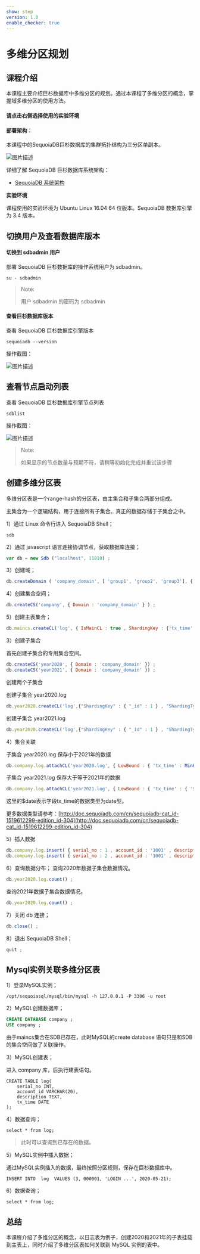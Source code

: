 ```yaml
---
show: step
version: 1.0
enable_checker: true
---
```

# 多维分区规划

## 课程介绍

本课程主要介绍巨杉数据库中多维分区的规划。通过本课程了多维分区的概念，掌握域多维分区的使用方法。

#### 请点击右侧选择使用的实验环境

#### 部署架构：

本课程中的SequoiaDB巨杉数据库的集群拓扑结构为三分区单副本。

![图片描述](https://doc.shiyanlou.com/courses/1544/1207281/edad10d1fca39ab74e2d0a1c01d34154)

详细了解 SequoiaDB 巨杉数据库系统架构：
* [SequoiaDB 系统架构](http://doc.sequoiadb.com/cn/sequoiadb-cat_id-1519649201-edition_id-0)

**实验环境**

课程使用的实验环境为 Ubuntu Linux 16.04 64 位版本。SequoiaDB 数据库引擎为 3.4 版本。

## 切换用户及查看数据库版本

#### 切换到 sdbadmin 用户

部署 SequoiaDB 巨杉数据库的操作系统用户为 sdbadmin。

```
su - sdbadmin
```
>Note:
>
>用户 sdbadmin 的密码为 sdbadmin

#### 查看巨杉数据库版本

查看 SequoiaDB 巨杉数据库引擎版本

```
sequoiadb --version
```
操作截图：

![图片描述](https://doc.shiyanlou.com/courses/1469/1207281/b4082b0d6d6bdf89d229aa713a53759d)

## 查看节点启动列表

查看 SequoiaDB 巨杉数据库引擎节点列表

```
sdblist 
```

操作截图：

![图片描述](https://doc.shiyanlou.com/courses/1469/1207281/02fcaa58ac27e91688ead137fa748d6e)

>Note:
>
>如果显示的节点数量与预期不符，请稍等初始化完成并重试该步骤

## 创建多维分区表

多维分区表是一个range-hash的分区表，由主集合和子集合两部分组成。

主集合为一个逻辑结构，用于连接所有子集合。真正的数据存储于子集合之中。

1）通过 Linux 命令行进入 SequoiaDB Shell；

```
sdb
```

2）通过 javascript 语言连接协调节点，获取数据库连接；

```javascript
var db = new Sdb ("localhost", 11810) ;
```

3）创建域；
```javascript
db.createDomain ( 'company_domain', [ 'group1', 'group2', 'group3'], { AutoSplit: true } )
```

4）创建集合空间；

```javascript
db.createCS('company', { Domain : 'company_domain' } ) ;
```

5）创建主表集合；
```javascript
db.maincs.createCL('log', { IsMainCL : true , ShardingKey : {'tx_time' : 1 } , ShardingType : 'range' } ) ;
```

3）创建子集合

首先创建子集合的专用集合空间。

```javascript
db.createCS('year2020', { Domain : 'company_domain' }) ;
db.createCS('year2021', { Domain : 'company_domain' }) ;
```

创建两个子集合

创建子集合 year2020.log

```javascript
db.year2020.createCL('log',{"ShardingKey" : { "_id" : 1 } , "ShardingType" : "hash" , "ReplSize" : -1 , "Compressed" : true , "CompressionType" : "lzw" , "AutoSplit" : true , "EnsureShardingIndex" : false })
```

创建子集合 year2021.log

```javascript
db.year2020.createCL('log',{"ShardingKey" : { "_id" : 1 } , "ShardingType" : "hash" , "ReplSize" : -1 , "Compressed" : true , "CompressionType" : "lzw" , "AutoSplit" : true , "EnsureShardingIndex" : false })
```

4）集合关联

子集合 year2020.log 保存小于2021年的数据

```javascript
db.company.log.attachCL('year2020.log', { LowBound : { 'tx_time' : MinKey() } , UpBound : { tx_time : { '$date' : '2021-01-01' } } } ) ;
```

子集合 year2021.log 保存大于等于2021年的数据

```javascript
db.company.log.attachCL('year2021.log', { LowBound : { 'tx_time' : { '$date' : '2021-01-01' } } , UpBound : MaxKey() }) ;
```

这里的$date表示字段tx_time的数据类型为date型。

更多数据类型请参考：[http://doc.sequoiadb.com/cn/sequoiadb-cat_id-1519612299-edition_id-304](http://doc.sequoiadb.com/cn/sequoiadb-cat_id-1519612299-edition_id-304)

5）插入数据

```javascript
db.company.log.insert( { serial_no : 1 , account_id : '1001' , description : "login" , tx_time : { '$date' : '2020-03-02' } } ) ;
db.company.log.insert( { serial_no : 2 , account_id : '1001' , description : "login" , tx_time : { '$date' : '2021-03-02' } } ) ;
```

6）查询数据分布；
查询2020年数据子集合数据情况。
```javascript
db.year2020.log.count() ;
```

查询2021年数据子集合数据情况。
```javascript
db.year2020.log.count() ;
```

7）关闭 db 连接；
```javascript
db.close() ;
```


8）退出 SequoiaDB Shell；
```javascript
quit ;
```



## Mysql实例关联多维分区表

1）登录MySQL实例；


```
/opt/sequoiasql/mysql/bin/mysql -h 127.0.0.1 -P 3306 -u root
```


2）MySQL创建数据库；

```sql
CREATE DATABASE company ;
USE company ;
```

由于maincs集合在SDB已存在，此时MySQL的create database 语句只是和SDB的集合空间做了关联操作。

3）MySQL创建表；

进入 company 库，后执行建表语句。

```
CREATE TABLE log(
    serial_no INT,
    account_id VARCHAR(20),
    description TEXT,
    tx_time DATE
);
```

4）数据查询；

```
select * from log;
```
> 此时可以查询到已存在的数据。

5）MySQL实例中插入数据；

通过MySQL实例插入的数据，最终按照分区规则，保存在巨杉数据库中。

```
INSERT INTO  log  VALUES (3, 000001, 'LOGIN ...', 2020-05-21);
```

6）数据查询；

```
select * from log;
```

## 总结
本课程介绍了多维分区的概念，以日志表为例子，创建2020和2021年的子表挂载到主表上，同时介绍了多维分区表如何关联到 MySQL 实例的表中。
